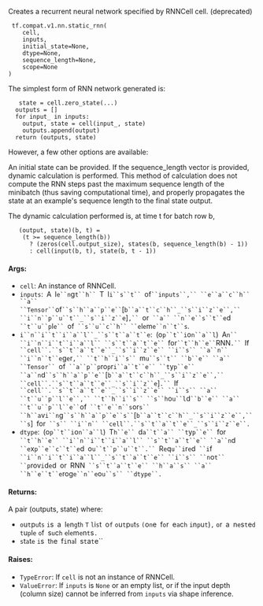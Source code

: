 
Creates a recurrent neural network specified by RNNCell cell. (deprecated)

```
 tf.compat.v1.nn.static_rnn(
    cell,
    inputs,
    initial_state=None,
    dtype=None,
    sequence_length=None,
    scope=None
)
```

The simplest form of RNN network generated is:

```
   state = cell.zero_state(...)
  outputs = []
  for input_ in inputs:
    output, state = cell(input_, state)
    outputs.append(output)
  return (outputs, state)
```

However, a few other options are available:

An initial state can be provided. If the sequence_length vector is provided, dynamic calculation is performed. This method of calculation does not compute the RNN steps past the maximum sequence length of the minibatch (thus saving computational time), and properly propagates the state at an example's sequence length to the final state output.

The dynamic calculation performed is, at time t for batch row b,

```
   (output, state)(b, t) =
    (t >= sequence_length(b))
      ? (zeros(cell.output_size), states(b, sequence_length(b) - 1))
      : cell(input(b, t), state(b, t - 1))
```
#### Args:
- `cell`: An instance of RNNCell.
- `inputs`:` `A` `l`e``n`g`t``h`` `T` `l`i``s``t`` `of` ``inputs``,`` ``e``a``c``h`` ``a`` ``Tensor`` `of` ``s``h``a``p``e`` `[`b``a``t``c``h``_``s``i``z``e``,`` ``i``n``p``u``t``_``s``i``z``e`]`,`` `or` ``a`` ``n``e``s``t``e`d` ``t``u``p`l`e`` `of` ``s``u``c``h`` ``e`l`e`m`e``n``t``s`.
- `i``n``i``t``i``a``l``_``s``t``a``t``e`:` `(o`p``t``i`o`n``a``l`)` `A`n`` ``i``n``i``t``i``a``l`` ``s``t``a``t``e`` `for` ``t``h``e`` `RNN`.`` `If` ``cell``.``s``t``a``t``e``_``s``i``z``e`` ``i``s`` ``a``n`` ``i``n``t``e`g`e`r`,`` ``t``h``i``s`` `m`u``s``t`` ``b``e`` ``a`` ``Tensor`` `of` ``a``p``p`ro`p`r`i``a``t``e`` ``t`y`p``e`` ``a``n`d` ``s``h``a``p``e`` `[`b``a``t``c``h``_``s``i``z``e``,`` ``cell``.``s``t``a``t``e``_``s``i``z``e`]`.`` `If` ``cell``.``s``t``a``t``e``_``s``i``z``e`` ``i``s`` ``a`` ``t``u``p``l``e``,`` ``t``h``i``s`` ``s``h`o`u``l`d` ``b``e`` ``a`` ``t``u``p``l``e`` `of` ``t``e``n``s`or`s`` ``h``a`v`i``n`g` ``s``h``a``p``e``s`` `[`b``a``t``c``h``_``s``i``z``e``,`` ``s`]` `for` ``s`` ``i``n`` ``cell``.``s``t``a``t``e``_``s``i``z``e``.`
- `dtype`:` `(o`p``t``i`o`n``a``l`)` `T`h``e`` `d`a``t``a`` ``t`y`p``e`` `for` ``t``h``e`` ``i``n``i``t``i``a``l`` ``s``t``a``t``e`` ``a``n`d` ``e`x`p``e``c``t``e`d` `o`u``t``p``u``t``.`` `R`e`q`u``i`r`e`d` ``i`f` ``i``n``i``t``i``a``l``_``s``t``a``t``e`` ``i``s`` ``n`o`t`` ``p`rov`i`d`e`d` `or` `RNN` ``s``t``a``t``e`` ``h``a``s`` ``a`` ``h``e``t``e`rog`e``n``e`o`u``s`` ``dtype``.`
#### Returns:

A pair (outputs, state) where:
- ``o``u``t``p``u``t``s`` ``i``s`` ``a`` ``l``e``n``g``t``h`` ``T`` ``l``i``s``t`` ``o``f`` ``o``u``t``p``u``t``s`` ``(``o``n``e`` ``f``o``r`` ``e``a``c``h`` ``i``n``p``u``t``)``,`` ``o``r`` ``a`` ``n``e``s``t``e``d`` ``t``u``p``l``e`` ``o``f`` ``s``u``c``h`` ``e``l``e``m``e``n``t``s``.``
- ``s``t``a``t``e`` ``i``s`` ``t``h``e`` ``f``i``n``a``l`` ``s``t``a``t``e``
#### Raises:
- `TypeError`: If `cell` is not an instance of RNNCell.
- `ValueError`: If `inputs` is `None` or an empty list, or if the input depth (column size) cannot be inferred from `inputs` via shape inference.
